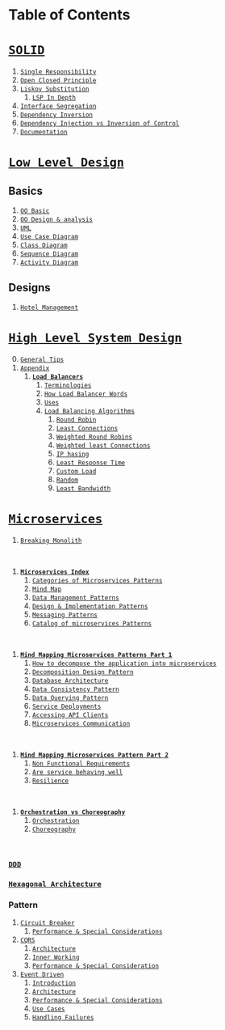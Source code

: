 # Table of Contents

# [`SOLID`](./solid/)
1. [`Single Responsibility`](./solid/index.md#s-single-responsibility-principle)
2. [`Open Closed Principle`](./solid/index.md#o-open-closed-principle)
3. [`Liskov Substitution`](./solid/index.md#l-liskov-substitution-principle)
   1. [`LSP In Depth`](./solid/LSP.md)
4. [`Interface Segregation`](./solid/index.md#i-interface-segregation-principle)
5. [`Dependency Inversion`](./solid/index.md#d---dependency-inversion-principle)
6. [`Dependency Injection vs Inversion of Control`](./solid/di-ioc-di.md)
7. [`Documentation`](./solid/SOLID.docx)

# [`Low Level Design`](./lld/)

## Basics
1. [`OO Basic`](./lld/1-OO-basics.md)
2. [`OO Design & analysis`](./lld/2-OO-design-and-analysis.md)
3. [`UML`](./lld/3-UML.md)
4. [`Use Case Diagram`](./lld/4-use-case-diagram.md)
5. [`Class Diagram`](./lld/5-class-diagram.md)
6. [`Sequence Diagram`](./lld/6-sequence-diagram.md)
7. [`Activity Diagram`](./lld/7-activity-diagrams.md)

## Designs
1. [`Hotel Management`](./lld/hotel-management/index.md)

# [`High Level System Design`](./hld/)
0. [`General Tips`](./hld/0_general_tips.md)
1. [`Appendix`](./hld/appendix/)
   1. **[`Load Balancers`](./hld/appendix/1-load-balancer.md)**
      1. [`Terminologies`](./hld/appendix/1-load-balancer.md#terminologies)
      2. [`How Load Balancer Words`](./hld/appendix/1-load-balancer.md#how-load-balancers-works)
      3. [`Uses`](./hld/appendix/1-load-balancer.md#uses-of-load-balancer)
      4. [`Load Balancing Algorithms`](./hld/appendix/1-load-balancer.md#load-balancing-algorithms)
         1. [`Round Robin`](./hld/appendix/1-load-balancer.md#round-robin---the-simplest)
         2. [`Least Connections`](./hld/appendix/1-load-balancer.md#least-connections)
         3. [`Weighted Round Robins`](./hld/appendix/1-load-balancer.md#weighted-round-robin)
         4. [`Weighted least Connections`](./hld/appendix/1-load-balancer.md#weighted-least-connections)
         5. [`IP hasing`](./hld/appendix/1-load-balancer.md#ip-hashing)
         6. [`Least Response Time`](./hld/appendix/1-load-balancer.md#least-response-time)
         7. [`Custom Load`](./hld/appendix/1-load-balancer.md#custom-load)
         8. [`Random`](./hld/appendix/1-load-balancer.md#random)
         9. [`Least Bandwidth`](./hld/appendix/1-load-balancer.md#least-bandwidth)


# [`Microservices`](./microservices/)
1. [`Breaking Monolith`](./microservices/0-breaking-monolith.md)
<br/>

1. **[`Microservices Index`](./microservices/index.md)**
      1. [`Categories of Microservices Patterns`](./microservices/index.md#category-0f-microservices-patterns)
      2. [`Mind Map`](./microservices/index.md#mind-map-microservice-patterns)
      3. [`Data Management Patterns`](./microservices/index.md#data-management-patterns)
      4. [`Design & Implementation Patterns`](./microservices/index.md#design--implementation-pattern)
      5. [`Messaging Patterns`](./microservices/index.md#messaging-patterns)
      6. [`Catalog of microservices Patterns`](./microservices/index.md#catalog-0f-microservices-patterns)
<br/>

1. **[`Mind Mapping Microservices Patterns Part 1`](./microservices/0-microservices-concerns-pt1.md)**
   1. [`How to decompose the application into microservices`](./microservices/0-microservices-concerns-pt1.md#how-to-decompose-the-application-into-microservices)
   2. [`Decomposition Design Pattern`](./microservices/0-microservices-concerns-pt1.md#decomposition-design-pattern)
   3. [`Database Architecture`](./microservices/0-microservices-concerns-pt1.md#database-architecture)
   4. [`Data Consistency Pattern`](./microservices/0-microservices-concerns-pt1.md#data-consistency-pattern)
   5. [`Data Querying Pattern`](./microservices/0-microservices-concerns-pt1.md#data-querying-patterns)
   6. [`Service Deployments`](./microservices/0-microservices-concerns-pt1.md#service-deployment)
   7. [`Accessing API Clients`](./microservices/0-microservices-concerns-pt1.md#accessing-api-clients)
   8. [`Microservices Communication`](./microservices/0-microservices-concerns-pt1.md#how-services-communicate-with-each-other)
<br/>

1. **[`Mind Mapping Microservices Pattern Part 2`](./microservices/0-microservices-concerns-pt2.md)**
   1. [`Non Functional Requirements`](./microservices/0-microservices-concerns-pt2.md#what-is-happening-within-services)
   2. [`Are service behaving well`](./microservices/0-microservices-concerns-pt2.md#are-services-behaving-well)
   3. [`Resilience`](./microservices/0-microservices-concerns-pt2.md#how-to-make-services-more-resilient)
<br/>

1. **[`Orchestration vs Choreography`](./microservices/0-orchestration-vs-choreography.md)**
   1. [`Orchestration`](./microservices/0-orchestration-vs-choreography.md#orchestration)
   2. [`Choreography`](./microservices/0-orchestration-vs-choreography.md#choreography)
<br/>

### [`DDD`](./microservices/ddd/0-getting-started.md)
### [`Hexagonal Architecture`](./microservices/hexagonal/0-introduction.md)


### Pattern

1. [`Circuit Breaker`](./microservices/circuit-breaker/index.md)
   1. [`Performance & Special Considerations`](./microservices/circuit-breaker/special-considerations.md)
2. [`CQRS`](./microservices/cqrs/index.md)
   1. [`Architecture`](./microservices/cqrs/1-architecture.md)
   2. [`Inner Working`](./microservices/cqrs/2-inner-working.md)
   3. [`Performance & Special Consideration`](./microservices/cqrs/3-special-considerations.md)
3. [`Event Driven`](./microservices/event-driven/)
   1. [`Introduction`](./microservices/event-driven/index.md)
   2. [`Architecture`](./microservices/event-driven/1-architecture.md)
   3. [`Performance & Special Considerations`](./microservices/event-driven/2-special-consideration.md)
   4. [`Use Cases`](./microservices/event-driven/3-use-cases.md)
   5. [`Handling Failures`](./microservices/event-driven/4-handling-failure.md)